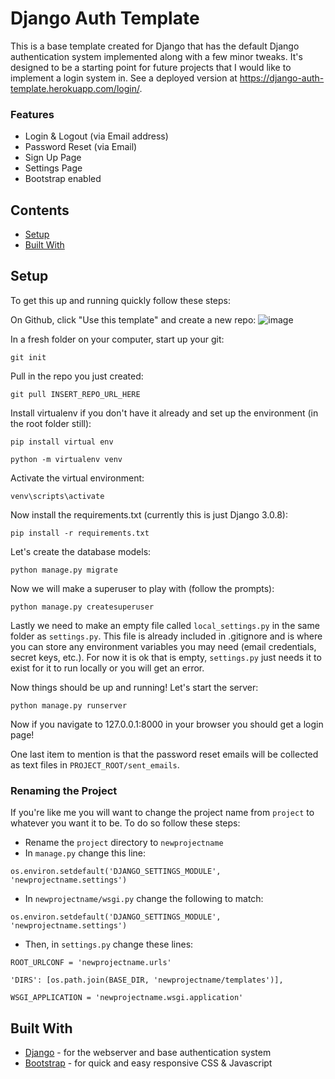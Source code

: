 # Django Auth Template

This is a base template created for Django that has the default Django authentication system implemented along with a few minor tweaks.  It's designed to be a starting point for future projects that I would like to implement a login system in.  See a deployed version at https://django-auth-template.herokuapp.com/login/.


### Features

- Login & Logout (via Email address) 
- Password Reset (via Email)
- Sign Up Page
- Settings Page
- Bootstrap enabled

## Contents
- [Setup](#setup)
- [Built With](#built-with)

## Setup
To get this up and running quickly follow these steps:

On Github, click "Use this template" and create a new repo:
![image](https://user-images.githubusercontent.com/33850990/89134476-303e1700-d4eb-11ea-87df-02e00ddbcb0d.png)

In a fresh folder on your computer, start up your git:
```
git init
```
Pull in the repo you just created:
```
git pull INSERT_REPO_URL_HERE
```

Install virtualenv if you don't have it already and set up the environment (in the root folder still):
```
pip install virtual env
```
```
python -m virtualenv venv
```
Activate the virtual environment:
```
venv\scripts\activate
```

Now install the requirements.txt (currently this is just Django 3.0.8):
```
pip install -r requirements.txt
```

Let's create the database models:
```
python manage.py migrate
```

Now we will make a superuser to play with (follow the prompts):
```
python manage.py createsuperuser
```

Lastly we need to make an empty file called ```local_settings.py``` in the same folder as ```settings.py```.  This file is already included in .gitignore and is where you can store any environment variables you may need (email credentials, secret keys, etc.).  For now it is ok that is empty, ```settings.py``` just needs it to exist for it to run locally or you will get an error.

Now things should be up and running!  Let's start the server:
```
python manage.py runserver
```
Now if you navigate to 127.0.0.1:8000 in your browser you should get a login page!

One last item to mention is that the password reset emails will be collected as text files in ```PROJECT_ROOT/sent_emails```.  

### Renaming the Project

If you're like me you will want to change the project name from ```project``` to whatever you want it to be.  To do so follow these steps:

- Rename the ```project``` directory to ```newprojectname```
- In ```manage.py``` change this line:
```
os.environ.setdefault('DJANGO_SETTINGS_MODULE', 'newprojectname.settings')
```
- In ```newprojectname/wsgi.py``` change the following to match:
```
os.environ.setdefault('DJANGO_SETTINGS_MODULE', 'newprojectname.settings')
```
- Then, in ```settings.py``` change these lines:
```
ROOT_URLCONF = 'newprojectname.urls'
```
```
'DIRS': [os.path.join(BASE_DIR, 'newprojectname/templates')],
```
```
WSGI_APPLICATION = 'newprojectname.wsgi.application'
```


## Built With
- [Django](https://www.djangoproject.com/start/overview/) - for the webserver and base authentication system
- [Bootstrap](https://getbootstrap.com/docs/4.0/getting-started/introduction/) - for quick and easy responsive CSS & Javascript
